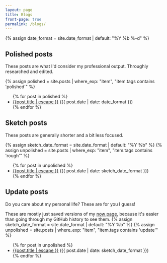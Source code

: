```yaml
---
layout: page
title: Blogs 
front-page: true 
permalink: /blogs/
---
```

  {% assign date_format = site.date_format | default: "%Y %b %-d" %}
<h2>Polished posts</h2>
<p>These posts are what I'd consider my professional output. Throughly researched and edited.</p>
  {% assign polished = site.posts | where_exp: "item", "item.tags contains 'polished'" %}
<ul class="post-list">
  {% for post in polished %}
  <li>
    <a class="post-link" href="{{ post.url | relative_url }}">
    {{post.title | escape }}</a>
    <span class="post-meta">({{ post.date | date: date_format }})</span>
  </li>
  {% endfor %}
</ul>

<h2>Sketch posts</h2>
<p>These posts are generally shorter and a bit less focused.</p>
  {% assign sketch_date_format = site.date_format | default: "%Y %b" %}
  {% assign unpolished = site.posts | where_exp: "item", "item.tags contains 'rough'" %}
<ul>
  {% for post in unpolished %}
  <li>
    <a class="post-link" href="{{ post.url | relative_url }}">{{post.title | escape }}</a>
    <span class="post-meta">({{ post.date | date: sketch_date_format }})</span>
  </li>
  {% endfor %}
</ul>

<h2>Update posts</h2>
<p>Do you care about my personal life? These are for you I guess!</p>
<p>These are mostly just saved versions of my <a href="/now/">now page</a>, because it's easier than going through my GitHub history to see them.
  {% assign sketch_date_format = site.date_format | default: "%Y %b" %}
  {% assign unpolished = site.posts | where_exp: "item", "item.tags contains 'update'" %}
<ul>
  {% for post in unpolished %}
  <li>
    <a class="post-link" href="{{ post.url | relative_url }}">{{post.title | escape }}</a>
    <span class="post-meta">({{ post.date | date: sketch_date_format }})</span>
  </li>
  {% endfor %}
</ul>

